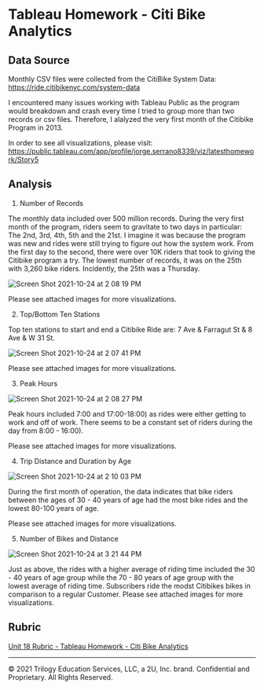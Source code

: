 # Tableau Homework - Citi Bike Analytics

## Data Source
Monthly CSV files were collected from the CitiBike System Data: https://ride.citibikenyc.com/system-data

I encountered many issues working with Tableau Public as the program would breakdown and crash every time I tried to group more than two records or csv files. Therefore, I alalyzed the very first month of the Citibike Program in 2013. 

In order to see all visualizations, please visit: https://public.tableau.com/app/profile/jorge.serrano8339/viz/latesthomework/Story5

## Analysis

1. Number of Records

The monthly data included over 500 million records. During the very first month of the program, riders seem to gravitate to two days in particular: The 2nd, 3rd, 4th, 5th and the 21st. I imagine it was because the program was new and rides were still trying to figure out how the system work. From the first day to the second, there were over 10K riders that took to giving the Citibike program a try. The lowest number of records, it was on the 25th with 3,260 bike riders. Incidently, the 25th was a Thursday. 

![Screen Shot 2021-10-24 at 2 08 19 PM](https://user-images.githubusercontent.com/85501418/138719445-6839da40-62a6-4dc0-ae9d-13ff73662308.png)

Please see attached images for more visualizations. 

2. Top/Bottom Ten Stations

Top ten stations to start and end a Citibike Ride are: 7 Ave & Farragut St & 8 Ave & W 31 St.

![Screen Shot 2021-10-24 at 2 07 41 PM](https://user-images.githubusercontent.com/85501418/138722683-641b211b-a924-4ba8-8037-61acc577ea8f.png)

Please see attached images for more visualizations. 

3. Peak Hours

![Screen Shot 2021-10-24 at 2 08 27 PM](https://user-images.githubusercontent.com/85501418/138723195-8243f160-4727-4e84-acfb-7a30f8bdaa9b.png)

Peak hours included 7:00 and 17:00-18:00) as rides were either getting to work and off of work. There seems to be a constant set of riders during the day from 8:00 - 16:00).

Please see attached images for more visualizations. 

4. Trip Distance and Duration by Age

![Screen Shot 2021-10-24 at 2 10 03 PM](https://user-images.githubusercontent.com/85501418/138723827-1f523916-9297-4f63-a662-a03da79d38c9.png)

During the first month of operation, the data indicates that bike riders between the ages of 30 - 40 years of age had the most bike rides and the lowest 80-100 years of age. 

Please see attached images for more visualizations. 

5. Number of Bikes and Distance

![Screen Shot 2021-10-24 at 3 21 44 PM](https://user-images.githubusercontent.com/85501418/138724377-1b07f38d-46a3-4a37-9ce8-8a7589441604.png)

Just as above, the rides with a higher average of riding time included the 30 - 40 years of age group while the 70 - 80 years of age group with the lowest average of riding time. Subscribers ride the modst Citibikes bikes in comparison to a regular Customer. 
Please see attached images for more visualizations. 

## Rubric

[Unit 18 Rubric - Tableau Homework - Citi Bike Analytics](https://docs.google.com/document/d/11hlhJnKmEJgRYL3mUxRcdrz4AIxBU5PXW5fYrRYvgW8/edit?usp=sharing)

- - -

© 2021 Trilogy Education Services, LLC, a 2U, Inc. brand. Confidential and Proprietary. All Rights Reserved.
